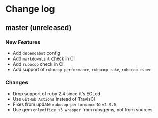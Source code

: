 # Change log

## master (unreleased)

### New Features

* Add `dependabot` config
* Add `markdownlint` check in CI
* Add `rubocop` check in CI
* Add support of `rubocop-performance`, `rubocop-rake`,
  `rubocop-rspec`

### Changes

* Drop support of ruby 2.4 since it's EOLed
* Use `GitHub Actions` instead of TravisCI
* Fixes from update `rubocop-performance` to `v1.9.0`
* Use gem `onlyoffice_s3_wrapper` from rubygems, not from sources
